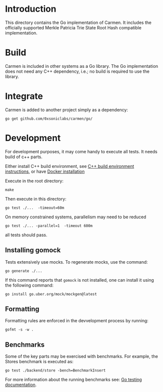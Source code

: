 # Introduction

This directory contains the Go implementation of Carmen.
It includes the officially supported Merkle Patricia Trie State Root Hash compatible
implementation.

# Build

Carmen is included in other systems as a Go library.
The Go implementation does not need any C++ dependency,
i.e.; no build is required to use the library.

# Integrate

Carmen is added to another project simply as a dependency:

```
go get github.com/0xsoniclabs/carmen/go/
```

# Development

For development purposes, it may come handy to execute all tests. It needs build of c++ parts.

Either install C++ build environment, see [C++ build environment instructions](../cpp/README.md),
or have [Docker installation](https://www.docker.com)

Execute in the root directory:
```
make
```

Then execute in this directory:
```
go test ./...  -timeout=60m
```

On memory constrained systems, parallelism may need to be reduced
```
go test ./... -parallel=1  -timeout 600m
```
all tests should pass.

## Installing gomock

Tests extensively use mocks.
To regenerate mocks, use the command:

```
go generate ./...
```

If this command reports that `gomock` is not installed, one can install it using the following command:

```
go install go.uber.org/mock/mockgen@latest
```

## Formatting

Formatting rules are enforced in the devvelopment process by running:
```
gofmt -s -w .
```

## Benchmarks

Some of the key parts may be exercised with benchmarks.
For example, the Stores benchmark is executed as:
```
go test ./backend/store -bench=BenchmarkInsert
```
For more information about the running benchmarks see:
[Go testing documentation](https://pkg.go.dev/testing#hdr-Benchmarks).
